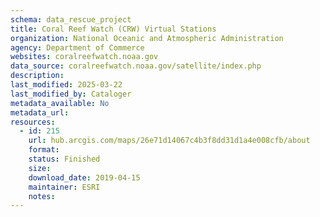 ```yaml
---
schema: data_rescue_project 
title: Coral Reef Watch (CRW) Virtual Stations
organization: National Oceanic and Atmospheric Administration
agency: Department of Commerce
websites: coralreefwatch.noaa.gov
data_source: coralreefwatch.noaa.gov/satellite/index.php
description: 
last_modified: 2025-03-22
last_modified_by: Cataloger
metadata_available: No
metadata_url: 
resources:
  - id: 215
    url: hub.arcgis.com/maps/26e71d14067c4b3f8dd31d1a4e008cfb/about
    format: 
    status: Finished
    size: 
    download_date: 2019-04-15
    maintainer: ESRI
    notes: 
---
```

